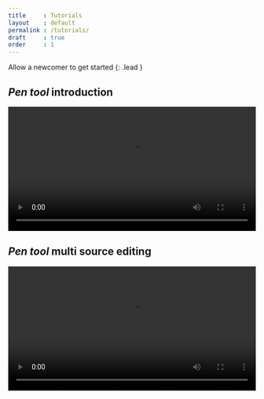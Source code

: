 ```yaml
---
title     : Tutorials
layout    : default
permalink : /tutorials/
draft     : true
order     : 1
---
```


Allow a newcomer to get started
{: .lead }


*Pen tool* introduction
-------
<video src="{{ site.url }}/videos/pen-tool-introduction.mp4" controls="controls" style="width: 100%; max-width: 600px">
</video>

*Pen tool* multi source editing
-------
<video src="{{ site.url }}/videos/pen-tool-multi-source-editing.mp4" controls="controls" style="width: 100%; max-width: 600px">
</video>